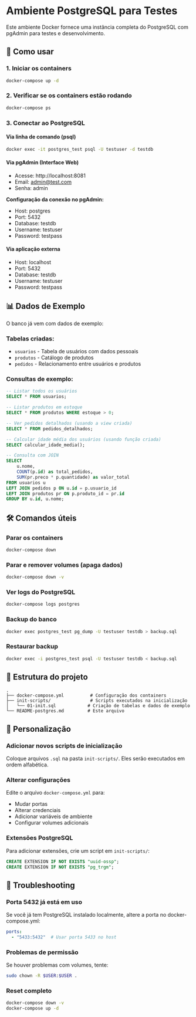 # Ambiente PostgreSQL para Testes

Este ambiente Docker fornece uma instância completa do PostgreSQL com pgAdmin para testes e desenvolvimento.

## 🚀 Como usar

### 1. Iniciar os containers
```bash
docker-compose up -d
```

### 2. Verificar se os containers estão rodando
```bash
docker-compose ps
```

### 3. Conectar ao PostgreSQL

#### Via linha de comando (psql)
```bash
docker exec -it postgres_test psql -U testuser -d testdb
```

#### Via pgAdmin (Interface Web)
- Acesse: http://localhost:8081
- Email: admin@test.com
- Senha: admin

**Configuração da conexão no pgAdmin:**
- Host: postgres
- Port: 5432
- Database: testdb
- Username: testuser
- Password: testpass

#### Via aplicação externa
- Host: localhost
- Port: 5432
- Database: testdb
- Username: testuser
- Password: testpass

## 📊 Dados de Exemplo

O banco já vem com dados de exemplo:

### Tabelas criadas:
- `usuarios` - Tabela de usuários com dados pessoais
- `produtos` - Catálogo de produtos
- `pedidos` - Relacionamento entre usuários e produtos

### Consultas de exemplo:

```sql
-- Listar todos os usuários
SELECT * FROM usuarios;

-- Listar produtos em estoque
SELECT * FROM produtos WHERE estoque > 0;

-- Ver pedidos detalhados (usando a view criada)
SELECT * FROM pedidos_detalhados;

-- Calcular idade média dos usuários (usando função criada)
SELECT calcular_idade_media();

-- Consulta com JOIN
SELECT 
    u.nome,
    COUNT(p.id) as total_pedidos,
    SUM(pr.preco * p.quantidade) as valor_total
FROM usuarios u
LEFT JOIN pedidos p ON u.id = p.usuario_id
LEFT JOIN produtos pr ON p.produto_id = pr.id
GROUP BY u.id, u.nome;
```

## 🛠️ Comandos úteis

### Parar os containers
```bash
docker-compose down
```

### Parar e remover volumes (apaga dados)
```bash
docker-compose down -v
```

### Ver logs do PostgreSQL
```bash
docker-compose logs postgres
```

### Backup do banco
```bash
docker exec postgres_test pg_dump -U testuser testdb > backup.sql
```

### Restaurar backup
```bash
docker exec -i postgres_test psql -U testuser testdb < backup.sql
```

## 📁 Estrutura do projeto

```
.
├── docker-compose.yml          # Configuração dos containers
├── init-scripts/               # Scripts executados na inicialização
│   └── 01-init.sql            # Criação de tabelas e dados de exemplo
└── README-postgres.md         # Este arquivo
```

## 🔧 Personalização

### Adicionar novos scripts de inicialização
Coloque arquivos `.sql` na pasta `init-scripts/`. Eles serão executados em ordem alfabética.

### Alterar configurações
Edite o arquivo `docker-compose.yml` para:
- Mudar portas
- Alterar credenciais
- Adicionar variáveis de ambiente
- Configurar volumes adicionais

### Extensões PostgreSQL
Para adicionar extensões, crie um script em `init-scripts/`:
```sql
CREATE EXTENSION IF NOT EXISTS "uuid-ossp";
CREATE EXTENSION IF NOT EXISTS "pg_trgm";
```

## 🐛 Troubleshooting

### Porta 5432 já está em uso
Se você já tem PostgreSQL instalado localmente, altere a porta no docker-compose.yml:
```yaml
ports:
  - "5433:5432"  # Usar porta 5433 no host
```

### Problemas de permissão
Se houver problemas com volumes, tente:
```bash
sudo chown -R $USER:$USER .
```

### Reset completo
```bash
docker-compose down -v
docker-compose up -d
```